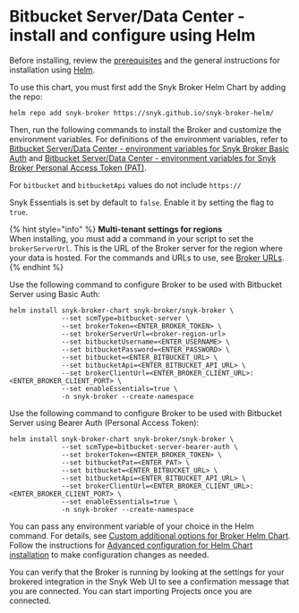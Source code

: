 # Bitbucket Server/Data Center - install and configure using Helm

Before installing, review the [prerequisites](./) and the general instructions for installation using [Helm](../install-and-configure-broker-using-helm.md).

To use this chart, you must first add the Snyk Broker Helm Chart by adding the repo:

`helm repo add snyk-broker https://snyk.github.io/snyk-broker-helm/`&#x20;

Then, run the following commands to install the Broker and customize the environment variables. For definitions of the environment variables, refer to [Bitbucket Server/Data Center - environment variables for Snyk Broker Basic Auth](../../../../../implementation-and-setup/enterprise-setup/snyk-broker/classic-broker/install-and-configure-snyk-broker/bitbucket-server-data-center-prerequisites-and-steps-to-install-and-configure-broker/bitbucket-server-data-center-environment-variables-for-snyk-broker-basic-auth.md) and [Bitbucket Server/Data Center - environment variables for Snyk Broker Personal Access Token (PAT)](../../../../../implementation-and-setup/enterprise-setup/snyk-broker/classic-broker/install-and-configure-snyk-broker/bitbucket-server-data-center-prerequisites-and-steps-to-install-and-configure-broker/bitbucket-server-data-center-environment-variables-for-snyk-broker-personal-access-token-pat.md).

&#x20;For `bitbucket` and `bitbucketApi` values do not include `https://`

Snyk Essentials is set by default to `false`. Enable it by setting the flag to `true`.

{% hint style="info" %}
**Multi-tenant settings for regions**\
When installing, you must add a command in your script to set the `brokerServerUrl`. This is the URL of the Broker server for the region where your data is hosted. For the commands and URLs to use, see [Broker URLs](../../../../../snyk-data-and-governance/regional-hosting-and-data-residency.md#broker-server-urls).
{% endhint %}

Use the following command to configure Broker to be used with Bitbucket Server using Basic Auth:

```
helm install snyk-broker-chart snyk-broker/snyk-broker \
             --set scmType=bitbucket-server \
             --set brokerToken=<ENTER_BROKER_TOKEN> \
             --set brokerServerUrl=<broker-region-url>
             --set bitbucketUsername=<ENTER_USERNAME> \
             --set bitbucketPassword=<ENTER_PASSWORD> \
             --set bitbucket=<ENTER_BITBUCKET_URL> \
             --set bitbucketApi=<ENTER_BITBUCKET_API_URL> \
             --set brokerClientUrl=<ENTER_BROKER_CLIENT_URL>:<ENTER_BROKER_CLIENT_PORT> \
             --set enableEssentials=true \
             -n snyk-broker --create-namespace
```

Use the following command to configure Broker to be used with Bitbucket Server using Bearer Auth (Personal Access Token):

```
helm install snyk-broker-chart snyk-broker/snyk-broker \
             --set scmType=bitbucket-server-bearer-auth \
             --set brokerToken=<ENTER_BROKER_TOKEN> \
             --set bitbucketPat=<ENTER_PAT> \
             --set bitbucket=<ENTER_BITBUCKET_URL> \
             --set bitbucketApi=<ENTER_BITBUCKET_API_URL> \
             --set brokerClientUrl=<ENTER_BROKER_CLIENT_URL>:<ENTER_BROKER_CLIENT_PORT> \
             --set enableEssentials=true \
             -n snyk-broker --create-namespace
```

You can pass any environment variable of your choice in the Helm command. For details, see [Custom additional options for Broker Helm Chart](../../../../../implementation-and-setup/enterprise-setup/snyk-broker/classic-broker/install-and-configure-snyk-broker/advanced-configuration-for-helm-chart-installation/custom-additional-options-for-broker-helm-chart-installation.md). Follow the instructions for [Advanced configuration for Helm Chart installation](../../../../../implementation-and-setup/enterprise-setup/snyk-broker/classic-broker/install-and-configure-snyk-broker/advanced-configuration-for-helm-chart-installation/) to make configuration changes as needed.

You can verify that the Broker is running by looking at the settings for your brokered integration in the Snyk Web UI to see a confirmation message that you are connected. You can start importing Projects once you are connected.
